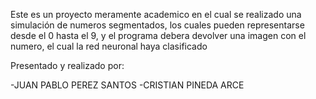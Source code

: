 Este es un proyecto meramente academico en el cual se realizado una simulación de numeros segmentados, los cuales pueden
representarse desde el 0 hasta el 9, y el programa debera devolver una imagen con el numero, el cual la red neuronal haya 
clasificado


Presentado y realizado por:

-JUAN PABLO PEREZ SANTOS
-CRISTIAN PINEDA ARCE
